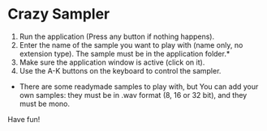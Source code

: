 # Crazy Sampler
1) Run the application (Press any button if nothing happens).
2) Enter the name of the sample you want to play with (name only, no extension type).
   The sample must be in the application folder.*
3) Make sure the application window is active (click on it).
4) Use the A-K buttons on the keyboard to control the sampler.

* There are some readymade samples to play with, but You can add your own samples: they must be in .wav format (8, 16 or 32 bit),
and they must be mono.

Have fun!
